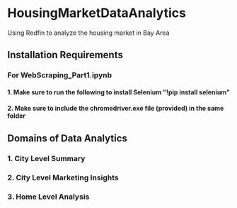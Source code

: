 # HousingMarketDataAnalytics
Using Redfin to analyze the housing market in Bay Area

## Installation Requirements
### For WebScraping_Part1.ipynb
#### 1. Make sure to run the following to install Selenium "!pip install selenium"
#### 2. Make sure to include the chromedriver.exe file (provided) in the same folder 

## Domains of Data Analytics 
### 1. City Level Summary
### 2. City Level Marketing Insights
### 3. Home Level Analysis

